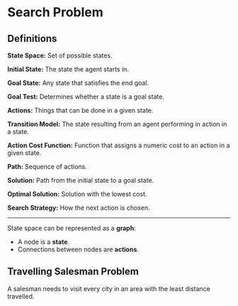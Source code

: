 # Search Problem

## Definitions

**State Space:**
    Set of possible states.

**Initial State:**
    The state the agent starts in.

**Goal State:**
    Any state that satisfies the end goal.

**Goal Test:**
    Determines whether a state is a goal state.

**Actions:**
    Things that can be done in a given state.

**Transition Model:**
    The state resulting from an agent performing in action in a state.

**Action Cost Function:**
    Function that assigns a numeric cost to an action in a given state.

**Path:**
    Sequence of actions.

**Solution:**
    Path from the initial state to a goal state.

**Optimal Solution:**
    Solution with the lowest cost.

**Search Strategy:**
    How the next action is chosen.

---

State space can be represented as a **graph**:

- A node is a **state**.
- Connections between nodes are **actions**.

## Travelling Salesman Problem

A salesman needs to visit every city in an area with the least distance travelled.